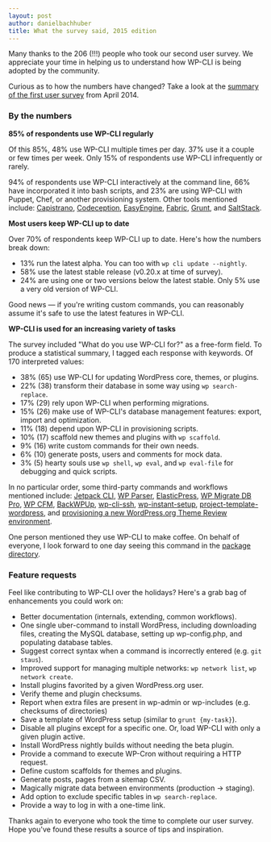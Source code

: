 ```yaml
---
layout: post
author: danielbachhuber
title: What the survey said, 2015 edition
---
```


Many thanks to the 206 (!!!) people who took our second user survey. We appreciate your time in helping us to understand how WP-CLI is being adopted by the community.

Curious as to how the numbers have changed? Take a look at the [summary of the first user survey](http://wp-cli.org/blog/survey-results.html) from April 2014.

### By the numbers

**85% of respondents use WP-CLI regularly**

Of this 85%, 48% use WP-CLI multiple times per day. 37% use it a couple or few times per week. Only 15% of respondents use WP-CLI infrequently or rarely.

94% of respondents use WP-CLI interactively at the command line, 66% have incorporated it into bash scripts, and 23% are using WP-CLI with Puppet, Chef, or another provisioning system. Other tools mentioned include: [Capistrano](http://capistranorb.com/), [Codeception](http://codeception.com/), [EasyEngine](https://easyengine.io/), [Fabric](http://www.fabfile.org/), [Grunt](http://gruntjs.com/), and [SaltStack](http://saltstack.com/).

**Most users keep WP-CLI up to date**

Over 70% of respondents keep WP-CLI up to date. Here's how the numbers break down:

* 13% run the latest alpha. You can too with `wp cli update --nightly`.
* 58% use the latest stable release (v0.20.x at time of survey).
* 24% are using one or two versions below the latest stable. Only 5% use a very old version of WP-CLI.

Good news — if you're writing custom commands, you can reasonably assume it's safe to use the latest features in WP-CLI.

**WP-CLI is used for an increasing variety of tasks**

The survey included "What do you use WP-CLI for?" as a free-form field. To produce a statistical summary, I tagged each response with keywords. Of 170 interpreted values:

* 38% (65) use WP-CLI for updating WordPress core, themes, or plugins.
* 22% (38) transform their database in some way using `wp search-replace`.
* 17% (29) rely upon WP-CLI when performing migrations.
* 15% (26) make use of WP-CLI's database management features: export, import and optimization.
* 11% (18) depend upon WP-CLI in provisioning scripts.
* 10% (17) scaffold new themes and plugins with `wp scaffold`.
* 9% (16) write custom commands for their own needs.
* 6% (10) generate posts, users and comments for mock data.
* 3% (5) hearty souls use `wp shell`, `wp eval`, and `wp eval-file` for debugging and quick scripts.

In no particular order, some third-party commands and workflows mentioned include: [Jetpack CLI](https://jetpack.me/support/jetpack-cli/), [WP Parser](https://github.com/WordPress/phpdoc-parser), [ElasticPress](https://github.com/10up/ElasticPress), [WP Migrate DB Pro](https://deliciousbrains.com/wp-migrate-db-pro/doc/cli-addon/), [WP CFM](http://forumone.github.io/wp-cfm/), [BackWPUp](https://github.com/inpsyde/backwpup), [wp-cli-ssh](https://github.com/xwp/wp-cli-ssh), [wp-instant-setup](https://github.com/miya0001/wp-instant-setup), [project-template-wordpress](https://github.com/QoboLtd/project-template-wordpress), and [provisioning a new WordPress.org Theme Review environment](http://th-daily.shinichi.me/2014/10/27/memo-wp-cli-commands-for-the-theme-reviewers/).

One person mentioned they use WP-CLI to make coffee. On behalf of everyone, I look forward to one day seeing this command in the [package directory](https://github.com/wp-cli/wp-cli/issues/1564).

### Feature requests

Feel like contributing to WP-CLI over the holidays? Here's a grab bag of enhancements you could work on:

* Better documentation (internals, extending, common workflows).
* One single uber-command to install WordPress, including downloading files, creating the MySQL database, setting up wp-config.php, and populating database tables.
* Suggest correct syntax when a command is incorrectly entered (e.g. `git staus`).
* Improved support for managing multiple networks: `wp network list`, `wp network create`.
* Install plugins favorited by a given WordPress.org user.
* Verify theme and plugin checksums.
* Report when extra files are present in wp-admin or wp-includes (e.g. checksums of directories)
* Save a template of WordPress setup (similar to `grunt {my-task}`).
* Disable all plugins except for a specific one. Or, load WP-CLI with only a given plugin active.
* Install WordPress nightly builds without needing the beta plugin.
* Provide a command to execute WP-Cron without requiring a HTTP request.
* Define custom scaffolds for themes and plugins.
* Generate posts, pages from a sitemap CSV.
* Magically migrate data between environments (production -> staging).
* Add option to exclude specific tables in `wp search-replace`.
* Provide a way to log in with a one-time link.

Thanks again to everyone who took the time to complete our user survey. Hope you've found these results a source of tips and inspiration.
